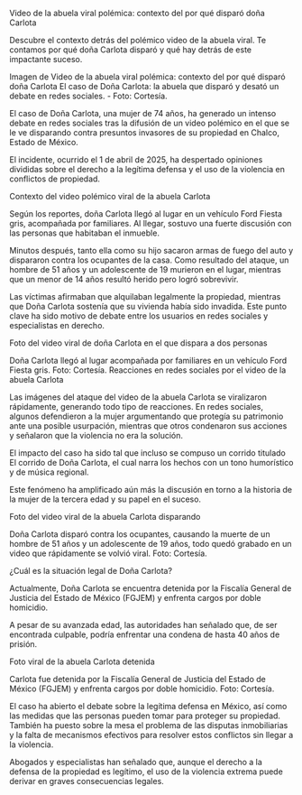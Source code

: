 Video de la abuela viral polémica: contexto del por qué disparó doña Carlota

Descubre el contexto detrás del polémico video de la abuela viral. Te contamos por qué doña Carlota disparó y qué hay detrás de este impactante suceso.

Imagen de Video de la abuela viral polémica: contexto del por qué disparó doña Carlota
El caso de Doña Carlota: la abuela que disparó y desató un debate en redes sociales. - Foto: Cortesía.

El caso de Doña Carlota, una mujer de 74 años, ha generado un intenso debate en redes sociales tras la difusión de un video polémico en el que se le ve disparando contra presuntos invasores de su propiedad en Chalco, Estado de México.

El incidente, ocurrido el 1 de abril de 2025, ha despertado opiniones divididas sobre el derecho a la legítima defensa y el uso de la violencia en conflictos de propiedad.

Contexto del video polémico viral de la abuela Carlota

Según los reportes, doña Carlota llegó al lugar en un vehículo Ford Fiesta gris, acompañada por familiares. Al llegar, sostuvo una fuerte discusión con las personas que habitaban el inmueble.


Minutos después, tanto ella como su hijo sacaron armas de fuego del auto y dispararon contra los ocupantes de la casa. Como resultado del ataque, un hombre de 51 años y un adolescente de 19 murieron en el lugar, mientras que un menor de 14 años resultó herido pero logró sobrevivir.

Las víctimas afirmaban que alquilaban legalmente la propiedad, mientras que Doña Carlota sostenía que su vivienda había sido invadida. Este punto clave ha sido motivo de debate entre los usuarios en redes sociales y especialistas en derecho.

Foto del video viral de doña Carlota en el que dispara a dos personas

Doña Carlota llegó al lugar acompañada por familiares en un vehículo Ford Fiesta gris. Foto: Cortesía.
Reacciones en redes sociales por el video de la abuela Carlota

Las imágenes del ataque del video de la abuela Carlota se viralizaron rápidamente, generando todo tipo de reacciones. En redes sociales, algunos defendieron a la mujer argumentando que protegía su patrimonio ante una posible usurpación, mientras que otros condenaron sus acciones y señalaron que la violencia no era la solución.

El impacto del caso ha sido tal que incluso se compuso un corrido titulado El corrido de Doña Carlota, el cual narra los hechos con un tono humorístico y de música regional.

Este fenómeno ha amplificado aún más la discusión en torno a la historia de la mujer de la tercera edad y su papel en el suceso.

Foto del video viral de la abuela Carlota disparando 

Doña Carlota disparó contra los ocupantes, causando la muerte de un hombre de 51 años y un adolescente de 19 años, todo quedó grabado en un video que rápidamente se volvió viral. Foto: Cortesía.

¿Cuál es la situación legal de Doña Carlota?

Actualmente, Doña Carlota se encuentra detenida por la Fiscalía General de Justicia del Estado de México (FGJEM) y enfrenta cargos por doble homicidio.

A pesar de su avanzada edad, las autoridades han señalado que, de ser encontrada culpable, podría enfrentar una condena de hasta 40 años de prisión.

Foto viral de la abuela Carlota detenida

Carlota fue detenida por la Fiscalía General de Justicia del Estado de México (FGJEM) y enfrenta cargos por doble homicidio. Foto: Cortesía.

El caso ha abierto el debate sobre la legítima defensa en México, así como las medidas que las personas pueden tomar para proteger su propiedad. También ha puesto sobre la mesa el problema de las disputas inmobiliarias y la falta de mecanismos efectivos para resolver estos conflictos sin llegar a la violencia.

Abogados y especialistas han señalado que, aunque el derecho a la defensa de la propiedad es legítimo, el uso de la violencia extrema puede derivar en graves consecuencias legales.
